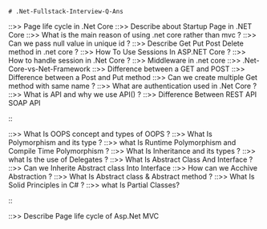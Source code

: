    # .Net-Fullstack-Interview-Q-Ans 
    
 ::>> Page life cycle in .Net Core
 ::>> Describe about Startup Page in .NET Core
 ::>> What is the main reason of using .net core rather than mvc ?
 ::>> Can we pass null value in unique id ?
 ::>> Describe Get Put Post Delete method in .net core ?
 ::>> How To Use Sessions In ASP.NET Core ?
 ::>> How to handle session in .Net Core ?
 ::>> Middleware in .net core
 ::>> .Net-Core-vs-Net-Framework
 ::>> Difference between a GET and POST
 ::>> Difference between a Post and Put method
 ::>> Can we create multiple Get method with same name ?
 ::>> What are authentication used in .Net Core ?
 ::>> What is API and why we use API() ?
 ::>> Difference Between REST API SOAP API
 
 ::
 
 ::>> What Is OOPS concept and types of OOPS ?
 ::>> What Is Polymorphism and its type ?
 ::>> what Is Runtime Polymorphism and Compile Time Polymorphism ?
 ::>> What Is Inheritance and its types ?
 ::>> what Is the use of Delegates ?
 ::>> What Is Abstract Class And Interface ?
 ::>> Can we Inherite Abstract class Into Interface
 ::>> How can we Acchive Abstraction ?
 ::>> What Is Abstract class & Abstract method ?
 ::>> What Is Solid Principles in C# ?
 ::>> what Is Partial Classes?
 
 ::
 
 ::>> Describe Page life cycle of Asp.Net MVC 
 
